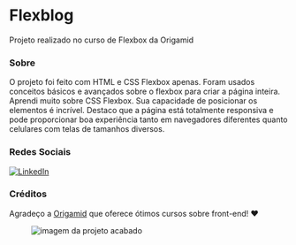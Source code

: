 # Flexblog
Projeto realizado no curso de Flexbox da Origamid

### Sobre

O projeto foi feito com HTML e CSS Flexbox apenas. Foram usados conceitos básicos e avançados sobre o flexbox para criar a página inteira. Aprendi muito sobre CSS Flexbox. Sua capacidade de posicionar os elementos é incrível. Destaco que a página está totalmente responsiva e pode proporcionar boa experiência tanto em navegadores diferentes quanto celulares com telas de tamanhos diversos. 

### Redes Sociais
<a href="https://www.linkedin.com/in/leonardo-kattah-55059a20/"> <img src="https://img.shields.io/badge/LinkedIn--_.svg?style=social&logo=linkedin" alt="LinkedIn"></a>

### Créditos
Agradeço a [Origamid](https://www.origamid.com/cursos/) que oferece ótimos cursos sobre front-end! ❤

<figure>
<img src = "https://github.com/leokattah/FlexBlog/blob/main/img/Flexblog.gif" alt="imagem da projeto acabado">
<figure>
